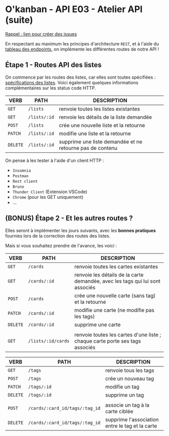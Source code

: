 # O'kanban - API E03 - Atelier API (suite)

[Rappel : lien pour créer des issues](https://github.com/O-clock-XXXXX/Soutien-ateliers/issues)

En respectant au maximum les principes d'architecture `REST`, et à l'aide du [tableau des endpoints](../resources/specifications/api-base-endpoints.md), on implémente les différentes routes de notre API !

## Étape 1 - Routes API des listes

On commence par les routes des listes, car elles sont toutes spécifiées : [spécifications des listes](../resources/specifications/api-lists-specifications.md). Voici également quelques informations complémentaires sur les status code HTTP.

| VERB     | PATH         | DESCRIPTION                                               |
| -------- | ------------ | --------------------------------------------------------- |
| `GET`    | `/lists`     | renvoie toutes les listes existantes                      |
| `GET`    | `/lists/:id` | renvoie les détails de la liste demandée                  |
| `POST`   | `/lists`     | crée une nouvelle liste et la retourne                    |
| `PATCH`  | `/lists/:id` | modifie une liste et la retourne                          |
| `DELETE` | `/lists/:id` | supprime une liste demandée et ne retourne pas de contenu |

On pense à les tester à l'aide d'un client HTTP :

- `Insomnia`
- `Postman`
- `Rest client`
- `Bruno`
- `Thunder Client` (Extension VSCode)
- `Chrome` (pour les GET uniquement)
- ...

## (BONUS) Étape 2 - Et les autres routes ?

Elles seront à implémenter les jours suivants, avec les **bonnes pratiques** fournies lors de la correction des routes des listes.

Mais si vous souhaitez prendre de l'avance, les voici :

| VERB     | PATH               | DESCRIPTION                                                                   |
| -------- | ------------------ | ----------------------------------------------------------------------------- |
| `GET`    | `/cards`           | renvoie toutes les cartes existantes                                          |
| `GET`    | `/cards/:id`       | renvoie les détails de la carte demandée, avec les tags qui lui sont associés |
| `POST`   | `/cards`           | crée une nouvelle carte (sans tag) et la retourne                             |
| `PATCH`  | `/cards/:id`       | modifie une carte (ne modifie pas les tags)                                   |
| `DELETE` | `/cards/:id`       | supprime une carte                                                            |
|          |                    |                                                                               |
| `GET`    | `/lists/:id/cards` | renvoie toutes les cartes d'une liste ; chaque carte porte ses tags associés  |

| VERB     | PATH                           | DESCRIPTION                                     |
| -------- | ------------------------------ | ----------------------------------------------- |
| `GET`    | `/tags`                        | renvoie tous les tags                           |
| `POST`   | `/tags`                        | crée un nouveau tag                             |
| `PATCH`  | `/tags/:id`                    | modifie un tag                                  |
| `DELETE` | `/tags/:id`                    | supprime un tag                                 |
|          |                                |                                                 |
| `POST`   | `/cards/:card_id/tags/:tag_id` | associe un tag à la carte ciblée                |
| `DELETE` | `/cards/:card_id/tags/:tag_id` | supprime l'association entre le tag et la carte |
